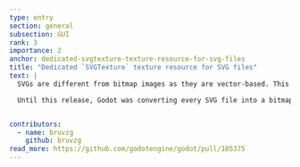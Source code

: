 ```yaml
---
type: entry
section: general
subsection: GUI
rank: 3
importance: 2
anchor: dedicated-svgtexture-texture-resource-for-svg-files
title: "Dedicated `SVGTexture` texture resource for SVG files"
text: |
  SVGs are different from bitmap images as they are vector-based. This means that no matter how much you zoom, the shapes will never break down into discrete pixels.

  Until this release, Godot was converting every SVG file into a bitmap-based image. It is now possible to load SVG files properly (and even dynamically) with the new `SVGTexture` resource.


contributors:
  - name: bruvzg
    github: bruvzg
read_more: https://github.com/godotengine/godot/pull/105375
---
```

